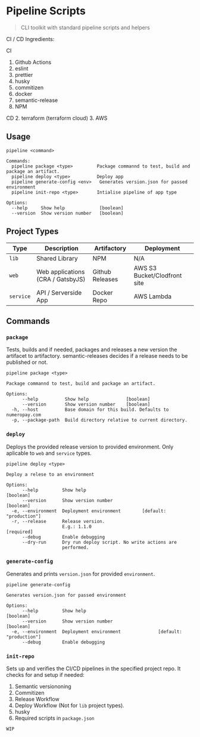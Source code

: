 # Pipeline Scripts

> CLI toolkit with standard pipeline scripts and helpers

CI / CD Ingredients:

CI

1. Github Actions
2. eslint
3. prettier
4. husky
5. commitizen
6. docker
7. semantic-release
8. NPM

CD 2. terraform (terraform cloud) 3. AWS

## Usage

```shell
pipeline <command>

Commands:
  pipeline package <type>         Package commannd to test, build and package an artifact.
  pipeline deploy <type>          Deploy app
  pipeline generate-config <env>   Generates version.json for passed environment
  pipeline init-repo <type>       Intialise pipeline of app type

Options:
  --help     Show help             [boolean]
  --version  Show version number   [boolean]
```

## Project Types

| Type      | Description                       | Artifactory     | Deployment                   |
| --------- | --------------------------------- | --------------- | ---------------------------- |
| `lib`     | Shared Library                    | NPM             | N/A                          |
| `web`     | Web applications (CRA / GatsbyJS) | Github Releases | AWS S3 Bucket/Clodfront site |
| `service` | API / Serverside App              | Docker Repo     | AWS Lambda                   |

## Commands

### `package`

Tests, builds and if needed, packages and releases a new version the artifacet to artifactory. semantic-releases decides if a release needs to be published or not.

```shell
pipeline package <type>

Package commannd to test, build and package an artifact.

Options:
      --help          Show help              [boolean]
      --version       Show version number    [boolean]
  -h, --host          Base domain for this build. Defaults to numeropay.com
  -p, --package-path  Build directory relative to current directory.
```

### `deploy`

Deploys the provided release version to provided environment. Only aplicable to `web` and `service` types.

```shell
pipeline deploy <type>

Deploy a relese to an environment

Options:
      --help         Show help                                   [boolean]
      --version      Show version number                         [boolean]
  -e, --environment  Deployment environment        [default: "production"]
  -r, --release      Release version.
                     E.g.: 1.1.0                                [required]
      --debug        Enable debugging
      --dry-run      Dry run deploy script. No write actions are
                     performed.
```

### `generate-config`

Generates and prints `version.json` for provided `environment`.

```shell
pipeline generate-config

Generates version.json for passed environment

Options:
      --help         Show help                                         [boolean]
      --version      Show version number                               [boolean]
  -e, --environment  Deployment environment              [default: "production"]
      --debug        Enable debugging
```

### `init-repo`

Sets up and verifies the CI/CD pipelines in the specified project repo.
It checks for and setup if needed:

1. Semantic versiononing
2. Commitizen
3. Release Workflow
4. Deploy Workflow (Not for `lib` project types).
5. husky
6. Required scripts in `package.json`

```shell
WIP
```
